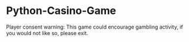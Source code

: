 # Python-Casino-Game

Player consent warning:
This game could encourage gambling activity, if you would not like so, please exit.

